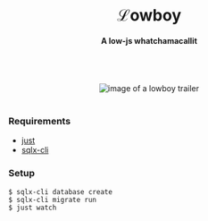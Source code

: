 <h1 align="center">ℒowboy</h1>

<div align="center">
 <strong>A low-js whatchamacallit</strong>
</div>

<br />
<br />
<br />
<br />

<div align="center">
  <a name="image">
    <img src="https://i.imgur.com/PjF5ZVf.png" alt="image of a lowboy trailer" />
  </a>
</div>

<br />

### Requirements

- [just](https://just.systems)
- [sqlx-cli](https://crates.io/crates/sqlx-cli)

### Setup

```console
$ sqlx-cli database create
$ sqlx-cli migrate run
$ just watch
```
